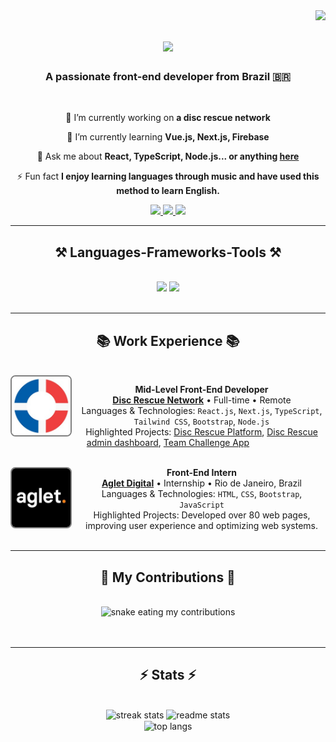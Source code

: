 <img align="right" src="https://visitor-badge.laobi.icu/badge?page_id=DiegoNunes05.DiegoNunes05" />

<h1 align="center">
    <img src="https://readme-typing-svg.herokuapp.com/?font=Righteous&size=35&center=true&vCenter=true&width=500&height=70&duration=4000&lines=Hi+There!+👋;+I'm+Diego+Nunes!;" />
</h1>

<h3 align="center">A passionate front-end developer from Brazil 🇧🇷</h3>

<br/>

<div align="center">
 
 🔭 I’m currently working on **a disc rescue network**
 
 🌱 I’m currently learning **Vue.js, Next.js, Firebase**

💬 Ask me about **React, TypeScript, Node.js... or anything [here](https://github.com/DiegoNunes05/DiegoNunes05/issues)**

⚡ Fun fact **I enjoy learning languages through music and have used this method to learn English.**

 </div>
 
<div align="center"> 
  <a href="mailto:diegonunesabc@gmail.com">
    <img src="https://img.shields.io/badge/Gmail-333333?style=for-the-badge&logo=gmail&logoColor=red" />
  </a>
  <a href="https://linkedin.com/in/diegonsp" target="_blank">
    <img src="https://img.shields.io/badge/LinkedIn-0077B5?style=for-the-badge&logo=linkedin&logoColor=white" target="_blank" />
  </a>
  <a href="https://diegonunes05.github.io" target="_blank">
     <img src="https://img.shields.io/badge/Portfolio-FF5722?style=for-the-badge&logo=todoist&logoColor=white" target="_blank" />
  </a>
</div>

 <hr/>
 
<h2 align="center">⚒️ Languages-Frameworks-Tools ⚒️</h2>
<br/>
<div align="center">
    <img src="https://skillicons.dev/icons?i=react,bootstrap,tailwind,html,css,vscode,github,figma,git" />
    <img src="https://skillicons.dev/icons?i=js,typescript,nodejs,express,firebase,mysql,nextjs,supabase" /><br>
</div>

<br/>
<hr/>

<h2 align="center">📚 Work Experience 📚</h2>

<div align="center">
  <br/>
  <a href="https://discrescuenetwork.com/">
    <img align="left" height="94px" width="94px" alt="Disc Rescue Network" src="https://raw.githubusercontent.com/DiegoNunes05/DiegoNunes05/main/images/disc-rescue-network-logo.jpeg" style="border: 2px solid #808080; border-radius: 8px; margin-right: 10px;"/>
  </a> 

  **Mid-Level Front-End Developer** \
  [**Disc Rescue Network**](https://www.discrescuenetwork.com/) • Full-time • Remote \
  Languages & Technologies: `React.js`, `Next.js`, `TypeScript`, `Tailwind CSS`, `Bootstrap`, `Node.js` \
  Highlighted Projects: [Disc Rescue Platform](https://github.com/Disc-Rescue-Network/disc-rescue-network/), [Disc Rescue admin dashboard](https://github.com/Disc-Rescue-Network/drn-admin-dashboard/), [Team Challenge App](https://github.com/Disc-Rescue-Network/team-challenge-app/)
  <br/><br/>

  <a href="https://aglet.com.br/">
    <img align="left" height="94px" width="94px" alt="Aglet Digital" src="https://raw.githubusercontent.com/DiegoNunes05/DiegoNunes05/main/images/aglet-digital-logo.jpeg" style="border: 2px solid #808080; border-radius: 8px; margin-right: 10px;"/>
  </a>

  **Front-End Intern** \
  [**Aglet Digital**](https://www.linkedin.com/company/aglet-digital/posts/?feedView=all/) • Internship • Rio de Janeiro, Brazil \
  Languages & Technologies: `HTML`, `CSS`, `Bootstrap`, `JavaScript` \
  Highlighted Projects: Developed over 80 web pages, improving user experience and optimizing web systems.
  <br/><br/>
</div>

<hr/>

<div align="center">
  <h2>🐍 My Contributions 🐍</h2>
  <br>
  <img alt="snake eating my contributions" src="https://raw.githubusercontent.com/DiegoNunes05/DiegoNunes05/output/github-contribution-grid-snake.svg" />
  <br/><br/><br/>
</div>

<hr/>

<h2 align="center">⚡ Stats ⚡</h2>
<br>
<div align="center">
  <img width=390 src="https://github-readme-streak-stats-salesp07.vercel.app/?user=DiegoNunes05&count_private=true&theme=react&border_radius=10" alt="streak stats"/>
  <img width=390 src="https://github-readme-stats-salesp07.vercel.app/api?username=DiegoNunes05&count_private=true&show_icons=true&theme=react&rank_icon=github&border_radius=10" alt="readme stats" />
  <br/>
  <img width=325 align="center" src="https://github-readme-stats-salesp07.vercel.app/api/top-langs/?username=DiegoNunes05&hide=HTML&langs_count=8&layout=compact&theme=react&border_radius=10&size_weight=0.5&count_weight=0.5&exclude_repo=github-readme-stats" alt="top langs" />
</div>



